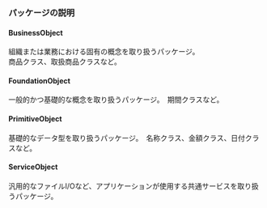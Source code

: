 ### パッケージの説明  
#### BusinessObject  
組織または業務における固有の概念を取り扱うパッケージ。  
商品クラス、取扱商品クラスなど。  
#### FoundationObject  
一般的かつ基礎的な概念を取り扱うパッケージ。　期間クラスなど。  
#### PrimitiveObject  
基礎的なデータ型を取り扱うパッケージ。　名称クラス、金額クラス、日付クラスなど。  
#### ServiceObject  
汎用的なファイルI/Oなど、アプリケーションが使用する共通サービスを取り扱うパッケージ。
